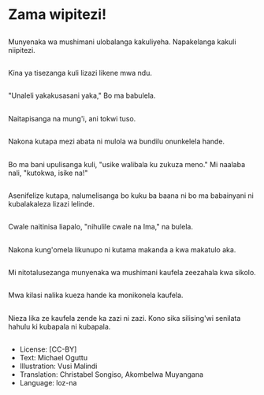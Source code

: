 # Zama wipitezi!

##
Munyenaka wa mushimani ulobalanga kakuliyeha. Napakelanga kakuli niipitezi.

##
Kina ya tisezanga kuli lizazi likene mwa ndu.

##
"Unaleli yakakusasani yaka," Bo ma babulela.

##
Naitapisanga na mung'i, ani tokwi tuso.

##
Nakona kutapa mezi abata ni mulola wa bundilu onunkelela hande.

##
Bo ma bani upulisanga kuli, "usike walibala ku zukuza meno." Mi naalaba nali, "kutokwa, isike na!"

##
Asenifelize kutapa, nalumelisanga bo kuku ba baana ni bo ma babainyani ni kubalakaleza lizazi lelinde.

##
Cwale naitinisa liapalo, "nihulile cwale na Ima," na bulela.

##
Nakona kung'omela likunupo ni kutama makanda a kwa makatulo aka.

##
Mi nitotalusezanga munyenaka wa mushimani kaufela zeezahala kwa sikolo.

##
Mwa kilasi nalika kueza hande ka monikonela kaufela.

##
Nieza lika ze kaufela zende ka zazi ni zazi. Kono sika silising'wi senilata hahulu ki kubapala ni kubapala.

##
* License: [CC-BY]
* Text: Michael Oguttu
* Illustration: Vusi Malindi
* Translation: Christabel Songiso, Akombelwa Muyangana
* Language: loz-na
